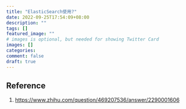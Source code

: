 ```yaml
---
title: "ElasticSearch使用?"
date: 2022-09-25T17:54:09+08:00
description: ""
tags: []
featured_image: ""
# images is optional, but needed for showing Twitter Card
images: []
categories:
comment: false
draft: true
---
```


## Reference

1. https://www.zhihu.com/question/469207536/answer/2290001606